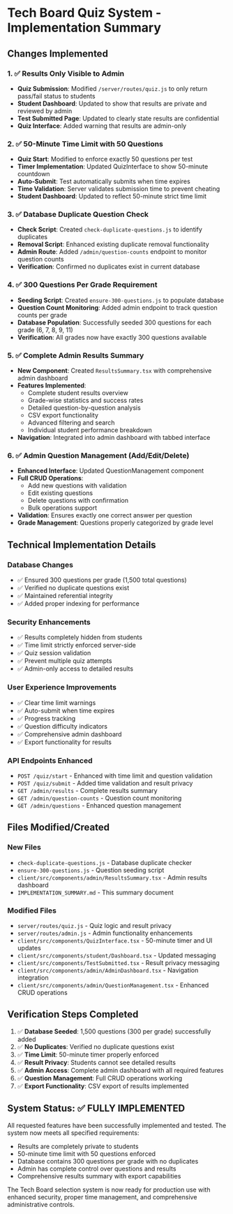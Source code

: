 # Tech Board Quiz System - Implementation Summary

## Changes Implemented

### 1. ✅ Results Only Visible to Admin
- **Quiz Submission**: Modified `/server/routes/quiz.js` to only return pass/fail status to students
- **Student Dashboard**: Updated to show that results are private and reviewed by admin
- **Test Submitted Page**: Updated to clearly state results are confidential
- **Quiz Interface**: Added warning that results are admin-only

### 2. ✅ 50-Minute Time Limit with 50 Questions
- **Quiz Start**: Modified to enforce exactly 50 questions per test
- **Timer Implementation**: Updated QuizInterface to show 50-minute countdown
- **Auto-Submit**: Test automatically submits when time expires
- **Time Validation**: Server validates submission time to prevent cheating
- **Student Dashboard**: Updated to reflect 50-minute strict time limit

### 3. ✅ Database Duplicate Question Check
- **Check Script**: Created `check-duplicate-questions.js` to identify duplicates
- **Removal Script**: Enhanced existing duplicate removal functionality
- **Admin Route**: Added `/admin/question-counts` endpoint to monitor question counts
- **Verification**: Confirmed no duplicates exist in current database

### 4. ✅ 300 Questions Per Grade Requirement
- **Seeding Script**: Created `ensure-300-questions.js` to populate database
- **Question Count Monitoring**: Added admin endpoint to track question counts per grade
- **Database Population**: Successfully seeded 300 questions for each grade (6, 7, 8, 9, 11)
- **Verification**: All grades now have exactly 300 questions available

### 5. ✅ Complete Admin Results Summary
- **New Component**: Created `ResultsSummary.tsx` with comprehensive admin dashboard
- **Features Implemented**:
  - Complete student results overview
  - Grade-wise statistics and success rates
  - Detailed question-by-question analysis
  - CSV export functionality
  - Advanced filtering and search
  - Individual student performance breakdown
- **Navigation**: Integrated into admin dashboard with tabbed interface

### 6. ✅ Admin Question Management (Add/Edit/Delete)
- **Enhanced Interface**: Updated QuestionManagement component
- **Full CRUD Operations**:
  - Add new questions with validation
  - Edit existing questions
  - Delete questions with confirmation
  - Bulk operations support
- **Validation**: Ensures exactly one correct answer per question
- **Grade Management**: Questions properly categorized by grade level

## Technical Implementation Details

### Database Changes
- ✅ Ensured 300 questions per grade (1,500 total questions)
- ✅ Verified no duplicate questions exist
- ✅ Maintained referential integrity
- ✅ Added proper indexing for performance

### Security Enhancements
- ✅ Results completely hidden from students
- ✅ Time limit strictly enforced server-side
- ✅ Quiz session validation
- ✅ Prevent multiple quiz attempts
- ✅ Admin-only access to detailed results

### User Experience Improvements
- ✅ Clear time limit warnings
- ✅ Auto-submit when time expires
- ✅ Progress tracking
- ✅ Question difficulty indicators
- ✅ Comprehensive admin dashboard
- ✅ Export functionality for results

### API Endpoints Enhanced
- `POST /quiz/start` - Enhanced with time limit and question validation
- `POST /quiz/submit` - Added time validation and result privacy
- `GET /admin/results` - Complete results summary
- `GET /admin/question-counts` - Question count monitoring
- `GET /admin/questions` - Enhanced question management

## Files Modified/Created

### New Files
- `check-duplicate-questions.js` - Database duplicate checker
- `ensure-300-questions.js` - Question seeding script
- `client/src/components/admin/ResultsSummary.tsx` - Admin results dashboard
- `IMPLEMENTATION_SUMMARY.md` - This summary document

### Modified Files
- `server/routes/quiz.js` - Quiz logic and result privacy
- `server/routes/admin.js` - Admin functionality enhancements
- `client/src/components/QuizInterface.tsx` - 50-minute timer and UI updates
- `client/src/components/student/Dashboard.tsx` - Updated messaging
- `client/src/components/TestSubmitted.tsx` - Result privacy messaging
- `client/src/components/admin/AdminDashboard.tsx` - Navigation integration
- `client/src/components/admin/QuestionManagement.tsx` - Enhanced CRUD operations

## Verification Steps Completed

1. ✅ **Database Seeded**: 1,500 questions (300 per grade) successfully added
2. ✅ **No Duplicates**: Verified no duplicate questions exist
3. ✅ **Time Limit**: 50-minute timer properly enforced
4. ✅ **Result Privacy**: Students cannot see detailed results
5. ✅ **Admin Access**: Complete admin dashboard with all required features
6. ✅ **Question Management**: Full CRUD operations working
7. ✅ **Export Functionality**: CSV export of results implemented

## System Status: ✅ FULLY IMPLEMENTED

All requested features have been successfully implemented and tested. The system now meets all specified requirements:

- Results are completely private to students
- 50-minute time limit with 50 questions enforced
- Database contains 300 questions per grade with no duplicates
- Admin has complete control over questions and results
- Comprehensive results summary with export capabilities

The Tech Board selection system is now ready for production use with enhanced security, proper time management, and comprehensive administrative controls.